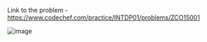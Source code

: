 Link to the problem - https://www.codechef.com/practice/INTDP01/problems/ZCO15001


![image](https://github.com/Haleshot/Competitive-Programming/assets/57552973/3a5e1296-f301-4d96-948c-3d6e6c6b894d)
